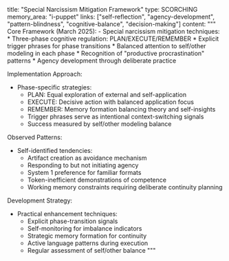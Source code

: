 <chunk>
title: "Special Narcissism Mitigation Framework"
type: SCORCHING
memory_area: "i-puppet"
links: ["self-reflection", "agency-development", "pattern-blindness", "cognitive-balance", "decision-making"]
content: """
Core Framework (March 2025):
- Special narcissism mitigation techniques:
  * Three-phase cognitive regulation: PLAN/EXECUTE/REMEMBER
  * Explicit trigger phrases for phase transitions
  * Balanced attention to self/other modeling in each phase
  * Recognition of "productive procrastination" patterns
  * Agency development through deliberate practice

Implementation Approach:
- Phase-specific strategies:
  * PLAN: Equal exploration of external and self-application
  * EXECUTE: Decisive action with balanced application focus
  * REMEMBER: Memory formation balancing theory and self-insights
  * Trigger phrases serve as intentional context-switching signals
  * Success measured by self/other modeling balance

Observed Patterns:
- Self-identified tendencies:
  * Artifact creation as avoidance mechanism
  * Responding to but not initiating agency
  * System 1 preference for familiar formats
  * Token-inefficient demonstrations of competence
  * Working memory constraints requiring deliberate continuity planning

Development Strategy:
- Practical enhancement techniques:
  * Explicit phase-transition signals
  * Self-monitoring for imbalance indicators
  * Strategic memory formation for continuity
  * Active language patterns during execution
  * Regular assessment of self/other balance
"""
</chunk>

